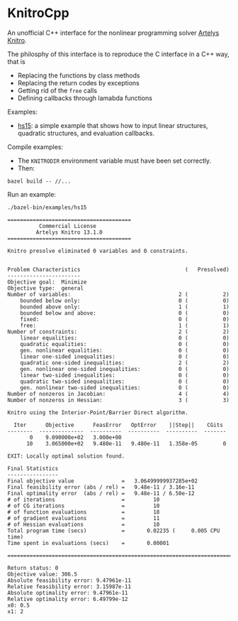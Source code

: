 # KnitroCpp

An unofficial C++ interface for the nonlinear programming solver [Artelys Knitro](https://www.artelys.com/fr/solveurs/knitro/).

The philosphy of this interface is to reproduce the C interface in a C++ way, that is
* Replacing the functions by class methods
* Replacing the return codes by exceptions
* Getting rid of the `free` calls
* Defining callbacks through lamabda functions

Examples:
* [hs15](examples/hs15.cpp): a simple example that shows how to input linear structures, quadratic structures, and evaluation callbacks.

Compile examples:
* The `KNITRODIR` environment variable must have been set correctly.
* Then:
```shell
bazel build -- //...
```

Run an example:
```shell
./bazel-bin/examples/hs15
```
```
=======================================
          Commercial License
         Artelys Knitro 13.1.0
=======================================

Knitro presolve eliminated 0 variables and 0 constraints.


Problem Characteristics                                 (   Presolved)
-----------------------
Objective goal:  Minimize
Objective type:  general
Number of variables:                                  2 (           2)
    bounded below only:                               0 (           0)
    bounded above only:                               1 (           1)
    bounded below and above:                          0 (           0)
    fixed:                                            0 (           0)
    free:                                             1 (           1)
Number of constraints:                                2 (           2)
    linear equalities:                                0 (           0)
    quadratic equalities:                             0 (           0)
    gen. nonlinear equalities:                        0 (           0)
    linear one-sided inequalities:                    0 (           0)
    quadratic one-sided inequalities:                 2 (           2)
    gen. nonlinear one-sided inequalities:            0 (           0)
    linear two-sided inequalities:                    0 (           0)
    quadratic two-sided inequalities:                 0 (           0)
    gen. nonlinear two-sided inequalities:            0 (           0)
Number of nonzeros in Jacobian:                       4 (           4)
Number of nonzeros in Hessian:                        3 (           3)

Knitro using the Interior-Point/Barrier Direct algorithm.

  Iter      Objective      FeasError   OptError    ||Step||    CGits 
--------  --------------  ----------  ----------  ----------  -------
       0    9.090000e+02   3.000e+00
      10    3.065000e+02   9.480e-11   9.480e-11   1.358e-05        0

EXIT: Locally optimal solution found.

Final Statistics
----------------
Final objective value               =   3.06499999937285e+02
Final feasibility error (abs / rel) =   9.48e-11 / 3.16e-11
Final optimality error  (abs / rel) =   9.48e-11 / 6.50e-12
# of iterations                     =         10 
# of CG iterations                  =         10 
# of function evaluations           =         18
# of gradient evaluations           =         11
# of Hessian evaluations            =         10
Total program time (secs)           =       0.02235 (     0.005 CPU time)
Time spent in evaluations (secs)    =       0.00001

===============================================================================

Return status: 0
Objective value: 306.5
Absolute feasibility error: 9.47961e-11
Relative feasibility error: 3.15987e-11
Absolute optimality error: 9.47961e-11
Relative optimality error: 6.49799e-12
x0: 0.5
x1: 2
```
